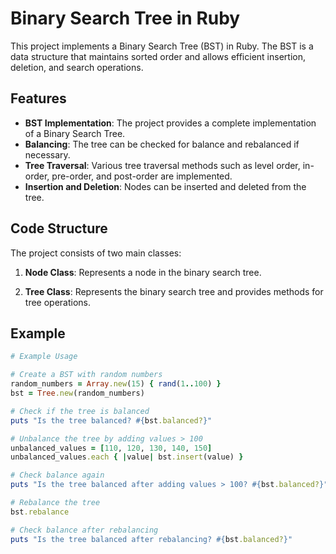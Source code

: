 # Binary Search Tree in Ruby

This project implements a Binary Search Tree (BST) in Ruby. The BST is a data structure that maintains sorted order and allows efficient insertion, deletion, and search operations.

## Features

- **BST Implementation**: The project provides a complete implementation of a Binary Search Tree.
- **Balancing**: The tree can be checked for balance and rebalanced if necessary.
- **Tree Traversal**: Various tree traversal methods such as level order, in-order, pre-order, and post-order are implemented.
- **Insertion and Deletion**: Nodes can be inserted and deleted from the tree.

## Code Structure

The project consists of two main classes:

1. **Node Class**: Represents a node in the binary search tree.

2. **Tree Class**: Represents the binary search tree and provides methods for tree operations.

## Example

```ruby
# Example Usage

# Create a BST with random numbers
random_numbers = Array.new(15) { rand(1..100) }
bst = Tree.new(random_numbers)

# Check if the tree is balanced
puts "Is the tree balanced? #{bst.balanced?}"

# Unbalance the tree by adding values > 100
unbalanced_values = [110, 120, 130, 140, 150]
unbalanced_values.each { |value| bst.insert(value) }

# Check balance again
puts "Is the tree balanced after adding values > 100? #{bst.balanced?}"

# Rebalance the tree
bst.rebalance

# Check balance after rebalancing
puts "Is the tree balanced after rebalancing? #{bst.balanced?}"
```
